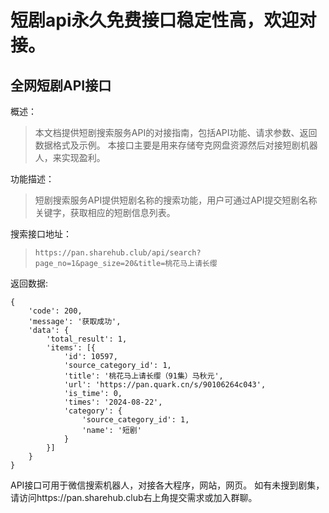 # 短剧api永久免费接口稳定性高，欢迎对接。
## 全网短剧API接口


概述：
> 本文档提供短剧搜索服务API的对接指南，包括API功能、请求参数、返回数据格式及示例。 本接口主要是用来存储夸克网盘资源然后对接短剧机器人，来实现盈利。

功能描述：
> 短剧搜索服务API提供短剧名称的搜索功能，用户可通过API提交短剧名称关键字，获取相应的短剧信息列表。

搜索接口地址：<br/>
> `https://pan.sharehub.club/api/search?page_no=1&page_size=20&title=桃花马上请长缨`

返回数据:
```
{
	'code': 200,
	'message': '获取成功',
	'data': {
		'total_result': 1,
		'items': [{
			'id': 10597,
			'source_category_id': 1,
			'title': '桃花马上请长缨（91集）马秋元',
			'url': 'https://pan.quark.cn/s/90106264c043',
			'is_time': 0,
			'times': '2024-08-22',
			'category': {
				'source_category_id': 1,
				'name': '短剧'
			}
		}]
	}
}
```
API接口可用于微信搜索机器人，对接各大程序，网站，网页。
如有未搜到剧集，请访问https://pan.sharehub.club右上角提交需求或加入群聊。
